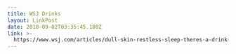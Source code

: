 ```yaml
---
title: WSJ Drinks
layout: LinkPost
date: 2018-09-02T03:35:45.180Z
link: >-
  https://www.wsj.com/articles/dull-skin-restless-sleep-theres-a-drink-for-that-1535457600
---
```


